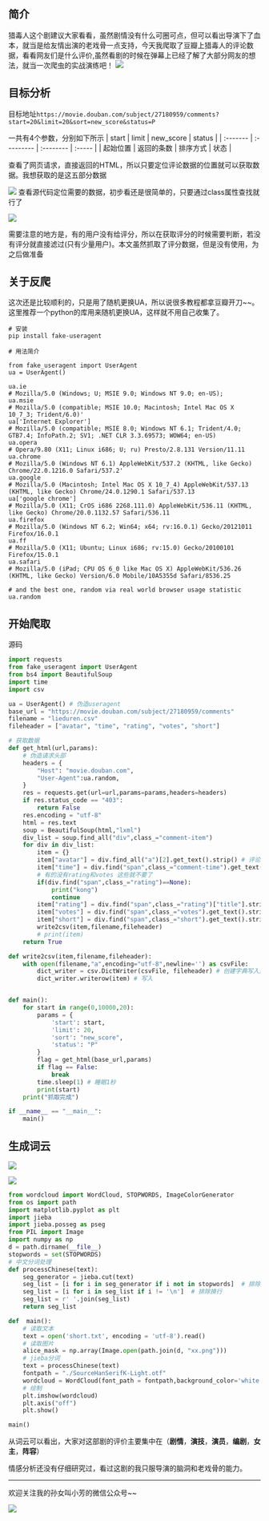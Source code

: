 ## 简介
猎毒人这个剧建议大家看看，虽然剧情没有什么可圈可点，但可以看出导演下了血本，就当是给友情出演的老戏骨一点支持，今天我爬取了豆瓣上猎毒人的评论数据，看看网友们是什么评价,虽然看剧的时候在弹幕上已经了解了大部分网友的想法，就当一次爬虫的实战演练吧！
![](https://user-gold-cdn.xitu.io/2018/7/28/164e061fc42d3f9d?w=270&h=385&f=png&s=212437)

## 目标分析

目标地址`https://movie.douban.com/subject/27180959/comments?start=20&limit=20&sort=new_score&status=P`

一共有4个参数，分别如下所示
| start    | limit      | new_score | status |
| :------- | :--------- | :-------- | :----- |
| 起始位置 | 返回的条数 | 排序方式  | 状态   |

查看了网页请求，直接返回的HTML，所以只要定位评论数据的位置就可以获取数据。我想获取的是这五部分数据

![](https://user-gold-cdn.xitu.io/2018/7/28/164e07df7ef29fa1?w=706&h=132&f=png&s=25375)
查看源代码定位需要的数据，初步看还是很简单的，只要通过class属性查找就行了

![](https://user-gold-cdn.xitu.io/2018/7/28/164e07fd226c29d6?w=1581&h=475&f=png&s=43344)

需要注意的地方是，有的用户没有给评分，所以在获取评分的时候需要判断，若没有评分就直接滤过(只有少量用户)。本文虽然抓取了评分数据，但是没有使用，为之后做准备

## 关于反爬
这次还是比较顺利的，只是用了随机更换UA，所以说很多教程都拿豆瓣开刀~~。这里推荐一个python的库用来随机更换UA，这样就不用自己收集了。

```
# 安装
pip install fake-useragent

# 用法简介

from fake_useragent import UserAgent
ua = UserAgent()

ua.ie
# Mozilla/5.0 (Windows; U; MSIE 9.0; Windows NT 9.0; en-US);
ua.msie
# Mozilla/5.0 (compatible; MSIE 10.0; Macintosh; Intel Mac OS X 10_7_3; Trident/6.0)'
ua['Internet Explorer']
# Mozilla/5.0 (compatible; MSIE 8.0; Windows NT 6.1; Trident/4.0; GTB7.4; InfoPath.2; SV1; .NET CLR 3.3.69573; WOW64; en-US)
ua.opera
# Opera/9.80 (X11; Linux i686; U; ru) Presto/2.8.131 Version/11.11
ua.chrome
# Mozilla/5.0 (Windows NT 6.1) AppleWebKit/537.2 (KHTML, like Gecko) Chrome/22.0.1216.0 Safari/537.2'
ua.google
# Mozilla/5.0 (Macintosh; Intel Mac OS X 10_7_4) AppleWebKit/537.13 (KHTML, like Gecko) Chrome/24.0.1290.1 Safari/537.13
ua['google chrome']
# Mozilla/5.0 (X11; CrOS i686 2268.111.0) AppleWebKit/536.11 (KHTML, like Gecko) Chrome/20.0.1132.57 Safari/536.11
ua.firefox
# Mozilla/5.0 (Windows NT 6.2; Win64; x64; rv:16.0.1) Gecko/20121011 Firefox/16.0.1
ua.ff
# Mozilla/5.0 (X11; Ubuntu; Linux i686; rv:15.0) Gecko/20100101 Firefox/15.0.1
ua.safari
# Mozilla/5.0 (iPad; CPU OS 6_0 like Mac OS X) AppleWebKit/536.26 (KHTML, like Gecko) Version/6.0 Mobile/10A5355d Safari/8536.25

# and the best one, random via real world browser usage statistic
ua.random
```

## 开始爬取

源码
```python
import requests
from fake_useragent import UserAgent
from bs4 import BeautifulSoup
import time
import csv

ua = UserAgent() # 伪造useragent
base_url = "https://movie.douban.com/subject/27180959/comments"
filename = "lieduren.csv"
fileheader = ["avatar", "time", "rating", "votes", "short"]

# 获取数据
def get_html(url,params):
    # 伪造请求头部
    headers = {
        "Host": "movie.douban.com",
        "User-Agent":ua.random,
    }
    res = requests.get(url=url,params=params,headers=headers)
    if res.status_code == "403":
        return False
    res.encoding = "utf-8"
    html = res.text
    soup = BeautifulSoup(html,"lxml")
    div_list = soup.find_all("div",class_="comment-item")
    for div in div_list:
        item = {}
        item["avatar"] = div.find_all("a")[2].get_text().strip() # 评论者
        item["time"] = div.find("span",class_="comment-time").get_text().strip() # 评论时间
        # 有的没有rating和votes 这些就不要了
        if(div.find("span",class_="rating")==None):
            print("kong")
            continue
        item["rating"] = div.find("span",class_="rating")["title"].strip() # 评价
        item["votes"] = div.find("span",class_="votes").get_text().strip() # 支持度
        item["short"] = div.find("span",class_="short").get_text().strip() # 短评
        write2csv(item,filename,fileheader)
        # print(item)
    return True

def write2csv(item,filename,fileheader):
    with open(filename,"a",encoding="utf-8",newline='') as csvFile:
        dict_writer = csv.DictWriter(csvFile, fileheader) # 创建字典写入对象
        dict_writer.writerow(item) # 写入


def main():
    for start in range(0,10000,20):
        params = {
            'start': start,
            'limit': 20,
            'sort': "new_score",
            'status': "P"
        }
        flag = get_html(base_url,params)
        if flag == False:
            break
        time.sleep(1) # 睡眠1秒
        print(start)
    print("抓取完成")

if __name__ == "__main__":
    main()
```

## 生成词云

![](https://user-gold-cdn.xitu.io/2018/7/28/164e0f925134e6ca?w=618&h=486&f=png&s=164641)

![](https://user-gold-cdn.xitu.io/2018/7/28/164e0f94c8c26ec1?w=640&h=476&f=png&s=98235)

```python
from wordcloud import WordCloud, STOPWORDS, ImageColorGenerator
from os import path
import matplotlib.pyplot as plt
import jieba
import jieba.posseg as pseg
from PIL import Image
import numpy as np
d = path.dirname(__file__)
stopwords = set(STOPWORDS)
# 中文分词处理
def processChinese(text):  
    seg_generator = jieba.cut(text)
    seg_list = [i for i in seg_generator if i not in stopwords]  # 排除stopwords
    seg_list = [i for i in seg_list if i != '\n']  # 排除换行
    seg_list = r' '.join(seg_list)
    return seg_list

def  main():
    # 读取文本
    text = open('short.txt', encoding = 'utf-8').read()
    # 读取图片
    alice_mask = np.array(Image.open(path.join(d, "xx.png")))
    # jieba分词
    text = processChinese(text)
    fontpath = "./SourceHanSerifK-Light.otf"
    wordcloud = WordCloud(font_path = fontpath,background_color='white',mask=alice_mask,max_words=200).generate(text)
    # 绘制
    plt.imshow(wordcloud)
    plt.axis("off")
    plt.show()

main()
```
从词云可以看出，大家对这部剧的评价主要集中在（**剧情**，**演技**，**演员**，**编剧**，**女主**，**阵容**）

情感分析还没有仔细研究过，看过这剧的我只服导演的脑洞和老戏骨的能力。

------
欢迎关注我的孙女叫小芳的微信公众号~~

![](https://user-gold-cdn.xitu.io/2018/7/28/164e0fdfb5d4b2fb?w=344&h=344&f=jpeg&s=8465)
